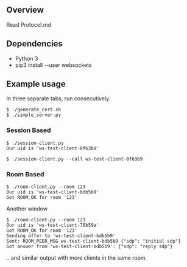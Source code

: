 ## Overview

Read Protocol.md

## Dependencies

* Python 3
* pip3 install --user websockets

## Example usage

In three separate tabs, run consecutively:

```console
$ ./generate_cert.sh
$ ./simple_server.py
```

### Session Based

```console
$ ./session-client.py
Our uid is 'ws-test-client-8f63b9'
```

```console
$ ./session-client.py --call ws-test-client-8f63b9
```
### Room Based

```console
$ ./room-client.py --room 123
Our uid is 'ws-test-client-bdb5b9'
Got ROOM_OK for room '123'
```

Another window

```console
$ ./room-client.py --room 123
Our uid is 'ws-test-client-78b59a'
Got ROOM_OK for room '123'
Sending offer to 'ws-test-client-bdb5b9'
Sent: ROOM_PEER_MSG ws-test-client-bdb5b9 {"sdp": "initial sdp"}
Got answer from 'ws-test-client-bdb5b9': {"sdp": "reply sdp"}
```

.. and similar output with more clients in the same room.
